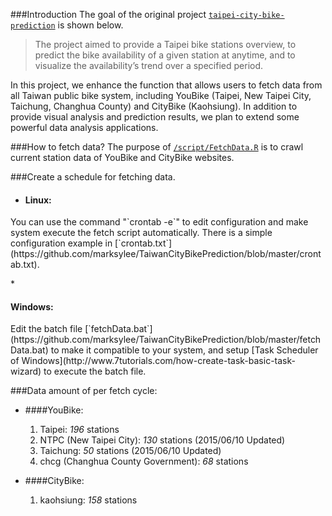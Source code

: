 ###Introduction
The goal of the original project [`taipei-city-bike-prediction`](https://github.com/hsu-yc/taipei-city-bike-prediction) is shown below.

> The project aimed to provide a Taipei bike stations overview, to predict the bike availability of a given station at anytime, and to visualize the availability’s trend over a specified period.

In this project, we enhance the function that allows users to fetch data from all Taiwan public bike system, including YouBike (Taipei, New Taipei City, Taichung, Changhua County) and CityBike (Kaohsiung). In addition to provide visual analysis and prediction results, we plan to extend some powerful data analysis applications.

###How to fetch data?
The purpose of [`/script/FetchData.R`](https://github.com/marksylee/TaiwanCityBikePrediction/blob/master/script/FetchBikeData.R) is to crawl current station data of YouBike and CityBike websites.

###Create a schedule for fetching data.
* <h4>Linux:</h4>
<p>You can use the command "`crontab -e`" to edit configuration and make system execute the fetch script automatically. There is a simple configuration example in [`crontab.txt`](https://github.com/marksylee/TaiwanCityBikePrediction/blob/master/crontab.txt).</p>
* <h4>Windows:</h4>
<p>Edit the batch file [`fetchData.bat`](https://github.com/marksylee/TaiwanCityBikePrediction/blob/master/fetchData.bat) to make it compatible to your system, and setup [Task Scheduler of Windows](http://www.7tutorials.com/how-create-task-basic-task-wizard) to execute the batch file.</p>

###Data amount of per fetch cycle:
* ####YouBike:
    1. Taipei: *196* stations
    2. NTPC (New Taipei City): *130* stations (2015/06/10 Updated)
    3. Taichung: *50* stations (2015/06/10 Updated)
    4. chcg (Changhua County Government): *68* stations

* ####CityBike:
    1. kaohsiung: *158* stations
